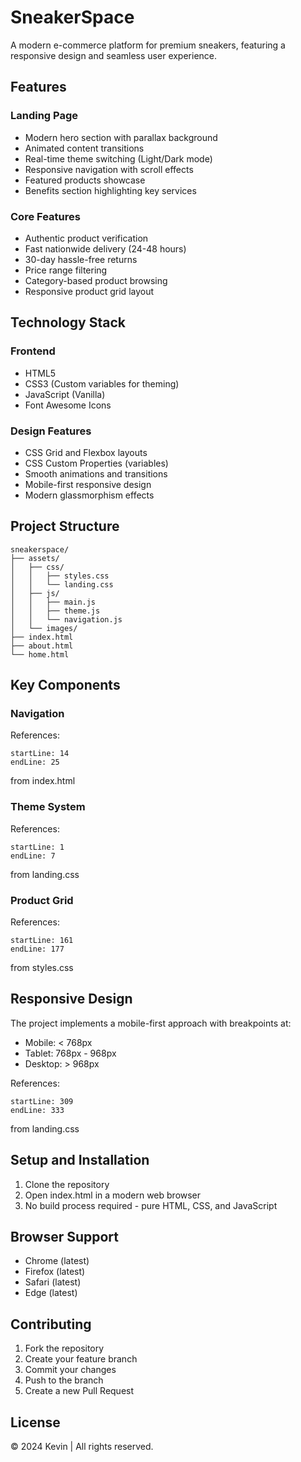 # SneakerSpace

A modern e-commerce platform for premium sneakers, featuring a responsive design and seamless user experience.

## Features

### Landing Page
- Modern hero section with parallax background
- Animated content transitions
- Real-time theme switching (Light/Dark mode)
- Responsive navigation with scroll effects
- Featured products showcase
- Benefits section highlighting key services

### Core Features
- Authentic product verification
- Fast nationwide delivery (24-48 hours)
- 30-day hassle-free returns
- Price range filtering
- Category-based product browsing
- Responsive product grid layout

## Technology Stack

### Frontend
- HTML5
- CSS3 (Custom variables for theming)
- JavaScript (Vanilla)
- Font Awesome Icons

### Design Features
- CSS Grid and Flexbox layouts
- CSS Custom Properties (variables)
- Smooth animations and transitions
- Mobile-first responsive design
- Modern glassmorphism effects

## Project Structure

```
sneakerspace/
├── assets/
│   ├── css/
│   │   ├── styles.css
│   │   └── landing.css
│   ├── js/
│   │   ├── main.js
│   │   ├── theme.js
│   │   └── navigation.js
│   └── images/
├── index.html
├── about.html
└── home.html
```

## Key Components

### Navigation
References:
```
startLine: 14
endLine: 25
```
from index.html

### Theme System
References:
```
startLine: 1
endLine: 7
```
from landing.css

### Product Grid
References:
```
startLine: 161
endLine: 177
```
from styles.css

## Responsive Design

The project implements a mobile-first approach with breakpoints at:
- Mobile: < 768px
- Tablet: 768px - 968px
- Desktop: > 968px

References:
```
startLine: 309
endLine: 333
```
from landing.css

## Setup and Installation

1. Clone the repository
2. Open index.html in a modern web browser
3. No build process required - pure HTML, CSS, and JavaScript

## Browser Support

- Chrome (latest)
- Firefox (latest)
- Safari (latest)
- Edge (latest)

## Contributing

1. Fork the repository
2. Create your feature branch
3. Commit your changes
4. Push to the branch
5. Create a new Pull Request

## License

© 2024 Kevin | All rights reserved.
```# Sneakerspaceshop
